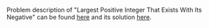 Problem description of "Largest Positive Integer That Exists With Its Negative" can be found [here](https://leetcode.com/discuss/interview-question/1246521/Largest-Positive-Integer-That-Exists-With-Its-Negative) and its solution [here](https://github.com/aurimas13/LeetCode-HR-MAANG/blob/main/LeetCode/Python%20Solutions/Largest%20Positive%20Integer%20That%20Exists%20With%20Its%20Negative/largest.py).
